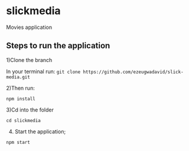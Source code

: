 # slickmedia
Movies application

## Steps to run the application

1)Clone the branch

In your terminal run:
```git clone https://github.com/ezeugwadavid/slick-media.git```


2)Then run:

```npm install```


3)Cd into the folder

```cd slickmedia```


4) Start the application;

```npm start```

